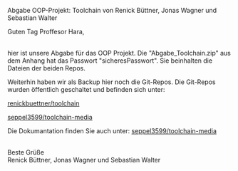 Abgabe OOP-Projekt: Toolchain von Renick Büttner, Jonas Wagner und Sebastian Walter

Guten Tag Proffesor Hara,

\
hier ist unsere Abgabe für das OOP Projekt. Die "Abgabe_Toolchain.zip" aus dem Anhang hat das Passwort "sicheresPasswort".
Sie beinhalten die Dateien der beiden Repos. 

Weiterhin haben wir als Backup hier noch die Git-Repos.
Die Git-Repos wurden öffentlich geschaltet und befinden sich unter:

[renickbuettner/toolchain](https://github.com/renickbuettner/toolchain)

[seppel3599/toolchain-media](https://github.com/seppel3599/toolchain-media)


Die Dokumantation finden Sie auch unter: [seppel3599/toolchain-media](https://github.com/seppel3599/toolchain-media/blob/master/documentation.md)
  
\
Beste Grüße\
Renick Büttner, Jonas Wagner und Sebastian Walter
